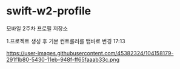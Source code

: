 # swift-w2-profile
모바일 2주차 프로필 저장소

1.프로젝트 생성 후 기본 컨트롤러를 탭바로 변경 17:13

https://user-images.githubusercontent.com/45382324/104158179-291f1b80-5430-11eb-948f-ff65faaab33c.png
